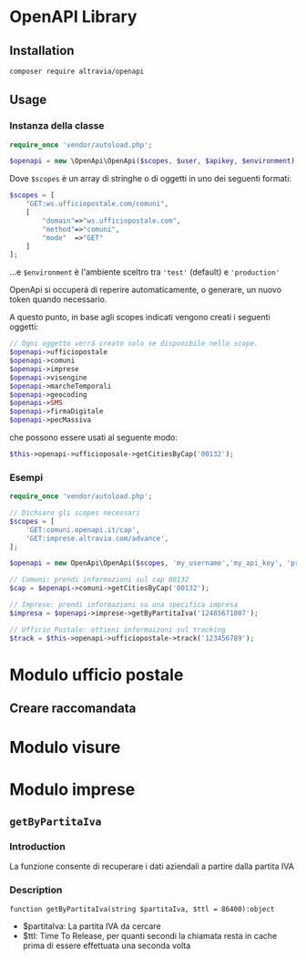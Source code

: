 # OpenAPI Library

## Installation

```sh
composer require altravia/openapi
```

## Usage

### Instanza della classe

```php
require_once 'vendor/autoload.php';

$openapi = new \OpenApi\OpenApi($scopes, $user, $apikey, $environment);
```

Dove `$scopes` è un array di stringhe o di oggetti in uno dei seguenti formati:

```php
$scopes = [
    "GET:ws.ufficiopostale.com/comuni",
    [
        "domain"=>"ws.ufficiopostale.com", 
        "method"=>"comuni",
        "mode"  =>"GET"
    ]
];
```

...e `$environment` è l'ambiente sceltro tra `'test'` (default) e `'production'`

OpenApi si occuperá di reperire automaticamente, o generare, un nuovo token quando necessario.

A questo punto, in base agli scopes indicati vengono creati i seguenti oggetti:


```php
// Ogni oggetto verrá creato solo se disponibile nello scope.
$openapi->ufficiopostale
$openapi->comuni
$openapi->imprese
$openapi->visengine
$openapi->marcheTemporali
$openapi->geocoding
$openapi->SMS
$openapi->firmaDigitale
$openapi->pecMassiva
```
che possono essere usati al seguente modo:

```php
$this->openapi->ufficioposale->getCitiesByCap('00132');
```
### Esempi 

```php
require_once 'vendor/autoload.php';

// Dichiaro gli scopes necessari
$scopes = [
    'GET:comuni.openapi.it/cap',
    'GET:imprese.altravia.com/advance',
];

$openapi = new OpenApi\OpenApi($scopes, 'my_username','my_api_key', 'production');

// Comuni: prendi informazioni sul cap 00132
$cap = $openapi->comuni->getCitiesByCap('00132');

// Imprese: prendi informazioni su una specifica impresa
$impresa = $openapi->imprese->getByPartitaIva('12485671007');

// Ufficio Postale: ottieni informaizoni sul tracking
$track = $this->openapi->ufficiopostale->track('123456789'); 
```

# Modulo ufficio postale
## Creare raccomandata


# Modulo visure

# Modulo imprese

## `getByPartitaIva`

### Introduction

La funzione consente di recuperare i dati aziendali a partire dalla partita IVA

### Description

`function getByPartitaIva(string $partitaIva, $ttl = 86400):object`

* $partitaIva: La partita IVA da cercare
* $ttl: Time To Release, per quanti secondi la chiamata resta in cache prima di essere effettuata una seconda volta

